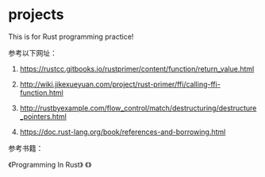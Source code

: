 # projects
This is for Rust programming practice!

参考以下网址：

1. https://rustcc.gitbooks.io/rustprimer/content/function/return_value.html

2. http://wiki.jikexueyuan.com/project/rust-primer/ffi/calling-ffi-function.html

3. http://rustbyexample.com/flow_control/match/destructuring/destructure_pointers.html

4. https://doc.rust-lang.org/book/references-and-borrowing.html

参考书籍：

《Programming In Rust》
《》
